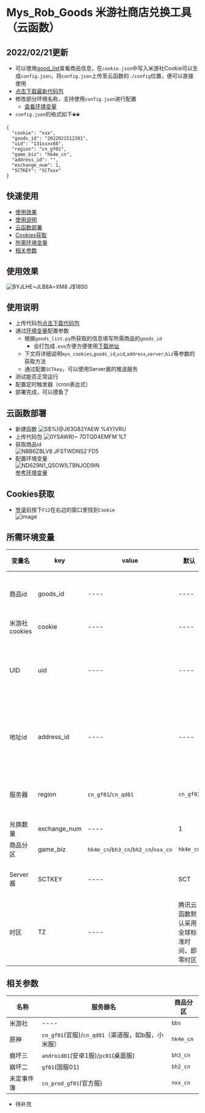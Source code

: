 # Mys_Rob_Goods 米游社商店兑换工具（云函数）  
## 2022/02/21更新  
* 可以使用[good_list](https://github.com/TuanKay10/Mys_Rob_Goods/releases/download/Mys_Goods_List_v2/good_list.zip)查看商品信息，在`cookie.json`中写入米游社Cookie可以生成`config.json`，将`config.json`上传至云函数的`./config`位置，便可以直接使用    
* [点击下载最新代码包](https://github.com/TuanKay10/Mys_Rob_Goods/releases/download/Mys_Goods_List_v2/Mys_Rob_goods.zip)  
* 修改部分环境名称，支持使用`config.json`进行配置
  * [查看环境变量](#所需环境变量)
* `config.json`的格式如下🡻🡻
```
{
  "cookie": "xxx",
  "goods_id": "2022021512381",
  "uid": "131xxxx88",
  "region": "cn_gf01",
  "game_biz": "hk4e_cn",
  "address_id": "",
  "exchange_num": 1,
  "SCTKEY": "SCTxxx"
}
```
## 快速使用 
* [使用效果](#使用效果)
* [使用说明](#使用说明)
* [云函数部署](#云函数部署)
* [Cookies获取](#Cookies获取)
* [所需环境变量](#所需环境变量)
* [相关参数](#相关参数)
## 使用效果  
![BYJLHE~JLB8A~XM8 J$18S0](https://user-images.githubusercontent.com/91844313/139441304-f6f9fd51-8429-4dfe-98a8-9f9770100598.jpg)

## 使用说明  
* 上传代码包[点击下载代码包](https://github.com/TuanKay10/Mys_Goods_Rob/releases/download/Mys_Goods_Rob/myb_goods.zip)  
* 通过[环境变量](#所需环境变量)配置参数  
  * 根据`goods_list.py`所获取的信息填写所需商品的`goods_id`  
    * 会打包成`.exe`方便方便使用[下载地址](https://github.com/TuanKay10/Mys_Goods_Rob/releases/download/Mys_Goods_Rob/goods_list.exe)
  * 下文将详细说明`mys_cookies`,`goods_id`,`uid`,`address`,`server`,`biz`等参数的获取方法  
  * 通过配置`SCTkey`，可以使用Server酱的推送服务
* 测试能否正常运行  
* 配置定时触发器（cron表达式）  
* 部署完成，可以摸鱼了  
## 云函数部署    
* 新建函数
![S$%)@J63G82YAEW %4Y)VRU](https://user-images.githubusercontent.com/91844313/139437638-d4aa5418-253d-4ac9-9a43-a0331d039e77.png)  
* 上传代码包
![0YSAWR}~ 7DTQD4EMFM`1LT](https://user-images.githubusercontent.com/91844313/139438027-47a900f7-2d5c-4fb3-aa2a-123167e3bc2a.png)  
* 获取商品id  
![NBB6ZBLV8 JFSTWDNS2`FD5](https://user-images.githubusercontent.com/91844313/139439512-204df4ee-c313-41dd-8433-c45f2747f87a.png)  
* 配置环境变量  
![ND629N1_Q5OW)LTBNJOD9IN](https://user-images.githubusercontent.com/91844313/139438642-0404c494-dcc6-41a0-b6a7-c3e03b98ec44.png)  
[参考环境变量](#所需环境变量)
## Cookies获取  
* [登录](https://user.mihoyo.com/#/login/password)前按下`F12`在右边的窗口里找到`Cookie`  
![image](https://user-images.githubusercontent.com/91844313/139436614-8920e006-d68d-43f9-b214-3e745687d742.png)
## 所需环境变量  
|  变量名  |  key  |  value  |  默认  |  value	获取方式  |
|  ----  | ----  | ----  | ----  | ----  |
|  商品id  |  goods_id  |  ----  | ----  | 必填，通过`good_list.py`获取，选择所需商品的id即可  |
|  米游社cookies  |  cookie  |  ----  | ----  | 必填，详见[Cookies获取](#Cookies获取)  |
|  UID  |  uid  |  ----  | ----  | 必填，原神商品分区填原神uid，米游社商品分区填米游社id，未定，崩坏2，崩坏3同理  |
|  地址id  |  address_id  |  ----  | ----  | 必填，代表你的收货地址，[网页登录米游社](https://user.mihoyo.com/#/account/home)后，点击[获取](https://api-takumi.mihoyo.com/account/address/list)，查看对应的id，一般为4位数  |
|  服务器  |  region  |  `cn_gf01`/`cn_qd01`  | `cn_gf01`  | 对应游戏的服务器，默认原神官服，此处仅列举原神，详见[相关参数](#相关参数)  |
|  兑换数量  |  exchange_num  |  ----  | 1  | 选填，小于兑换限制即可  |
|  商品分区  |  game_biz  |  `hk4e_cn`/`bh3_cn`/`bh2_cn`/`nxx_cn`  | `hk4e_cn`  | 必填，默认原神分区  |
|  Server酱  |  SCTKEY  |  ----  | SCT  | 选填，消息推送前往[ServerChan](https://sct.ftqq.com/sendkey)官网登录获取  |
|  时区  | TZ  | ----  | 腾讯云函数默认采用全球标准时间，即零时区  | 选填，建议使用`Asia/Shanghai`  |
## 相关参数
|  名称  |  服务器名  |  商品分区  |
|  ----  | ----  | ----  |
|  米游社  | ----  | `bbs`  |
|  原神  | `cn_gf01`(官服)/`cn_qd01`（渠道服，如b服，小米服）  | `hk4e_cn`  |
|  崩坏三  | `android01`(安卓1服)/`pc01`(桌面服)  | `bh3_cn`  |
|  崩坏二  | `gf01`(国服01)  | `bh2_cn`  |
|  未定事件簿  | `cn_prod_gf01`(官方服)  | `nxx_cn`  |
 * 待补充  
